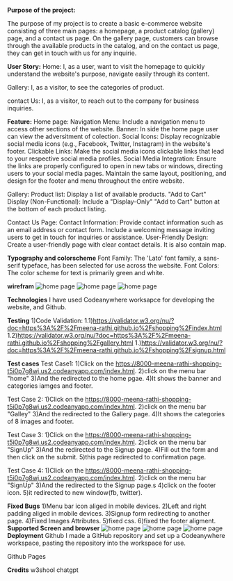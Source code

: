 
**Purpose of the project:**

The purpose of my project is to create a basic e-commerce website consisting of three main pages: a homepage, a product catalog (gallery) page, and a contact us page. On the gallery page, customers can browse through the available products in the catalog, and on the contact us page, they can get in touch with us for any inquirie.

**User Story:**
Home:
I, as a user,  want to visit the homepage to quickly understand the website's purpose, navigate easily through its content.

Gallery:
I, as a visitor, to see the categories of product.

contact Us:
I, as a visitor, to reach out to the company for business inquiries.

**Feature:**
Home page:
Navigation Menu: Include a navigation menu to access other sections of the website.
Banner: In side the home page user can view the adversitment of colection.
Social Icons: Display recognizable social media icons (e.g., Facebook, Twitter, Instagram) in the website's footer.
Clickable Links: Make the social media icons clickable links that lead to your respective social media profiles.
Social Media Integration: Ensure the links are properly configured to open in new tabs or windows, directing users to your social media pages.
Maintain the same layout, positioning, and design for the footer and menu throughout the entire website.

Gallery:
Product list: Display a list of available products.
"Add to Cart" Display (Non-Functional): Include a "Display-Only" "Add to Cart" button at the bottom of each product listing.

Contact Us Page:
Contact Information: Provide contact information such as an email address or contact form.
Include a welcoming message inviting users to get in touch for inquiries or assistance.
User-Friendly Design: Create a user-friendly page with clear contact details.
It is also contain map.

**Typography and colorscheme**
Font Family: The 'Lato' font family, a sans-serif typeface, has been selected for use across the website.
Font Colors: The color scheme for text is primarily green and white.

**wirefram**
![home page](assets/readme-doc/home.png)
![home page](assets/readme-doc/gallery.png)
![home page](assets/readme-doc/contactus.png)

**Technologies**
I have used Codeanywhere worksapce for developing the website, and Github.

**Testing**
1)Code Validation:
1.1)<https://validator.w3.org/nu/?doc=https%3A%2F%2Fmeena-rathi.github.io%2Fshopping%2Findex.html>
1.2)<https://validator.w3.org/nu/?doc=https%3A%2F%2Fmeena-rathi.github.io%2Fshopping%2Fgallery.html>
1.)<https://validator.w3.org/nu/?doc=https%3A%2F%2Fmeena-rathi.github.io%2Fshopping%2Fsignup.html>

**Test cases**
Test Case1:
1)Click on the <https://8000-meena-rathi-shopping-t5i0p7g8wj.us2.codeanyapp.com/index.html>.
2)click on the menu bar "home"
3)And the redirected to the home pgae.
4)It shows the banner and categories iamges and footer.

Test Case 2:
1)Click on the <https://8000-meena-rathi-shopping-t5i0p7g8wj.us2.codeanyapp.com/index.html>.
2)click on the menu bar "Galley"
3)And the redirected to the Gallery page.
4)It shows the categories of 8 images and footer.

Test Case 3:
1)Click on the <https://8000-meena-rathi-shopping-t5i0p7g8wj.us2.codeanyapp.com/index.html>.
2)click on the menu bar "SignUp"
3)And the redirected to the Signup page.
4)Fill out the form and then click on the submit.
5)this page redirected to confirmation page.


Test Case 4:
1)Click on the <https://8000-meena-rathi-shopping-t5i0p7g8wj.us2.codeanyapp.com/index.html>.
2)click on the menu bar "SignUp"
3)And the redirected to the Signup page.s
4)click on the footer icon.
5)it redirected to new window(fb, twitter).

**Fixed Bugs**
1)Menu bar icon aliged in mobile devices.
2)Left and right padding aliged in mobile devices.
3)Signup form redirecting to another page.
4)Fixed Images Attributes.
5)fixed css.
6)fixed the footer aligment.
**Supported Screen and browser**
![home page](assets/readme-doc/chromebrowser.JPG)
![home page](assets/readme-doc/miniipad_img.JPG)
![home page](assets/readme-doc/mobile_img.JPG)
**Deployment**
Github
I made a GitHub repository and set up a Codeanywhere workspace, pasting the repository into the workspace for use.

Github Pages

**Credits**
w3shool
chatgpt